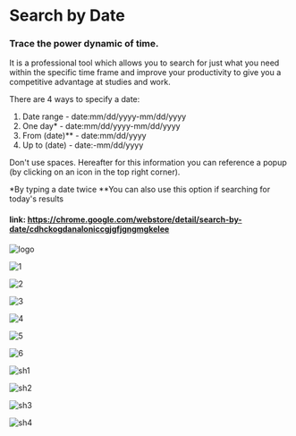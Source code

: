 # Search by Date

### Trace the power dynamic of time.

It is a professional tool which allows you to search for just what you need within the specific time frame and improve your productivity to give you a competitive advantage at studies and work.

There are 4 ways to specify a date:

1. Date range - date:mm/dd/yyyy-mm/dd/yyyy
2. One day* - date:mm/dd/yyyy-mm/dd/yyyy
3. From (date)** - date:mm/dd/yyyy
4. Up to (date) - date:-mm/dd/yyyy

Don't use spaces. Hereafter for this information you can reference a popup (by clicking on an icon in the top right corner).

*By typing a date twice
**You can also use this option if searching for today's results

#### link: https://chrome.google.com/webstore/detail/search-by-date/cdhckogdanaloniccgjgfjgngmgkelee

![logo](https://user-images.githubusercontent.com/53351370/62819134-918e0d00-bb59-11e9-95d1-1dc17891677e.png)

![1](https://user-images.githubusercontent.com/53351370/62665308-766ba380-b987-11e9-99f1-a410ac0c4b42.png)

![2](https://user-images.githubusercontent.com/53351370/62665309-766ba380-b987-11e9-9c8f-641a58b7c408.png)

![3](https://user-images.githubusercontent.com/53351370/62665310-766ba380-b987-11e9-8ff0-0aff25224e95.png)

![4](https://user-images.githubusercontent.com/53351370/62665311-77043a00-b987-11e9-95bd-1f2ce67a203d.png)

![5](https://user-images.githubusercontent.com/53351370/62665312-77043a00-b987-11e9-92fa-8cbd20a0088c.png)

![6](https://user-images.githubusercontent.com/53351370/62665313-77043a00-b987-11e9-9919-05e28ad94db1.png)

![sh1](https://user-images.githubusercontent.com/53351370/62665314-77043a00-b987-11e9-85a6-732c0eec55a5.png)

![sh2](https://user-images.githubusercontent.com/53351370/62665315-77043a00-b987-11e9-81fa-06246798bd61.png)

![sh3](https://user-images.githubusercontent.com/53351370/62665316-779cd080-b987-11e9-84a8-971f7e2b2a87.png)

![sh4](https://user-images.githubusercontent.com/53351370/62665317-779cd080-b987-11e9-9e18-073e389110f1.png)
